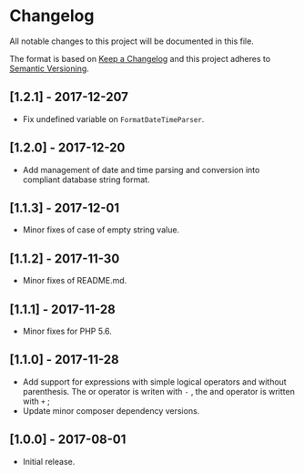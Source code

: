 # Changelog

All notable changes to this project will be documented in this file.

The format is based on [Keep a Changelog](http://keepachangelog.com/) and this project adheres to
[Semantic Versioning](http://semver.org/).

## [1.2.1] - 2017-12-207
 * Fix undefined variable on `FormatDateTimeParser`.

## [1.2.0] - 2017-12-20
 * Add management of date and time parsing and conversion into compliant database string format.

## [1.1.3] - 2017-12-01
* Minor fixes of case of empty string value.

## [1.1.2] - 2017-11-30
 * Minor fixes of README.md.

## [1.1.1] - 2017-11-28
 * Minor fixes for PHP 5.6.

## [1.1.0] - 2017-11-28
 * Add support for expressions with simple logical operators and without parenthesis. The or operator is writen with `-`
   , the and operator is written with `+` ;
 * Update minor composer dependency versions.

## [1.0.0] - 2017-08-01
 * Initial release.
